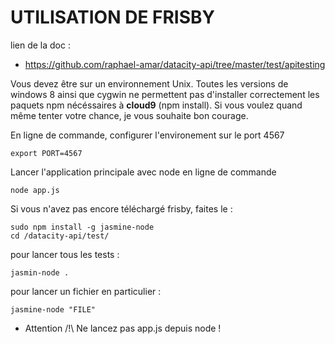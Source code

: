 # UTILISATION DE FRISBY

lien de la doc :

* https://github.com/raphael-amar/datacity-api/tree/master/test/apitesting

Vous devez être sur un environnement Unix. Toutes les versions de windows 8 ainsi que cygwin ne permettent pas d'installer correctement les paquets npm nécéssaires à **cloud9** (npm install). Si vous voulez quand même tenter votre chance, je vous souhaite bon courage.

En ligne de commande, configurer l'environement sur le port 4567

    export PORT=4567
    
Lancer l'application principale avec node en ligne de commande

    node app.js
    
Si vous n'avez pas encore téléchargé frisby, faites le : 

    sudo npm install -g jasmine-node
    cd /datacity-api/test/

pour lancer tous les tests : 

    jasmin-node .
    
pour lancer un fichier en particulier : 

    jasmine-node "FILE"
    
* Attention /!\ Ne lancez pas app.js depuis node !
